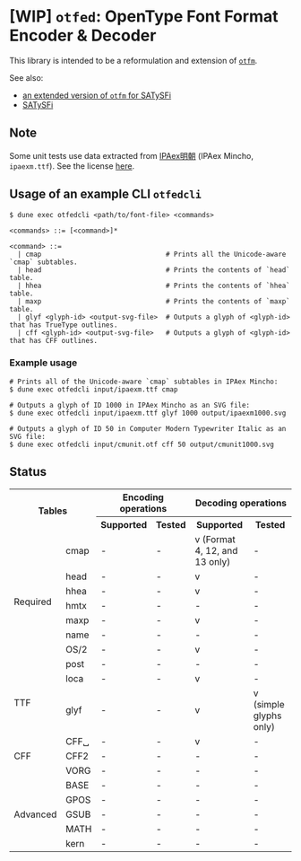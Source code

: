 
# [WIP] `otfed`: OpenType Font Format Encoder & Decoder

This library is intended to be a reformulation and extension of [`otfm`](https://github.com/dbuenzli/otfm).

See also:

* [an extended version of `otfm` for SATySFi](https://github.com/gfngfn/otfm)
* [SATySFi](https://github.com/gfngfn/SATySFi)


## Note

Some unit tests use data extracted from [IPAex明朝](https://moji.or.jp/ipafont/) (IPAex Mincho, `ipaexm.ttf`). See the license [here](https://moji.or.jp/ipafont/license/).


## Usage of an example CLI `otfedcli`

```console
$ dune exec otfedcli <path/to/font-file> <commands>

<commands> ::= [<command>]*

<command> ::=
  | cmap                               # Prints all the Unicode-aware `cmap` subtables.
  | head                               # Prints the contents of `head` table.
  | hhea                               # Prints the contents of `hhea` table.
  | maxp                               # Prints the contents of `maxp` table.
  | glyf <glyph-id> <output-svg-file>  # Outputs a glyph of <glyph-id> that has TrueType outlines.
  | cff <glyph-id> <output-svg-file>   # Outputs a glyph of <glyph-id> that has CFF outlines.
```

### Example usage

```console
# Prints all of the Unicode-aware `cmap` subtables in IPAex Mincho:
$ dune exec otfedcli input/ipaexm.ttf cmap

# Outputs a glyph of ID 1000 in IPAex Mincho as an SVG file:
$ dune exec otfedcli input/ipaexm.ttf glyf 1000 output/ipaexm1000.svg

# Outputs a glyph of ID 50 in Computer Modern Typewriter Italic as an SVG file:
$ dune exec otfedcli input/cmunit.otf cff 50 output/cmunit1000.svg
```


## Status

<table>
  <tr>
    <th rowspan="2" colspan="2">Tables</th>
    <th colspan="2">Encoding operations</th>
    <th colspan="3">Decoding operations</th>
  </tr>
  <tr>
    <th>Supported</th><th>Tested</th><th>Supported</th><th>Tested</th>
  </tr>
  <tr><td rowspan="8">Required</td>
      <td>cmap</td><td>-</td><td>-</td><td>v (Format 4, 12, and 13 only)</td><td>-</td></tr>
  <tr><td>head</td><td>-</td><td>-</td><td>v</td><td>-</td></tr>
  <tr><td>hhea</td><td>-</td><td>-</td><td>v</td><td>-</td></tr>
  <tr><td>hmtx</td><td>-</td><td>-</td><td>-</td><td>-</td></tr>
  <tr><td>maxp</td><td>-</td><td>-</td><td>v</td><td>-</td></tr>
  <tr><td>name</td><td>-</td><td>-</td><td>-</td><td>-</td></tr>
  <tr><td>OS/2</td><td>-</td><td>-</td><td>v</td><td>-</td></tr>
  <tr><td>post</td><td>-</td><td>-</td><td>-</td><td>-</td></tr>

  <tr><td rowspan="2">TTF</td>
      <td>loca</td><td>-</td><td>-</td><td>v</td><td>-</td></tr>
  <tr><td>glyf</td><td>-</td><td>-</td><td>v</td><td>v (simple glyphs only)</td></tr>

  <tr><td rowspan="3">CFF</td>
      <td>CFF␣</td><td>-</td><td>-</td><td>v</td><td>-</td></tr>
  <tr><td>CFF2</td><td>-</td><td>-</td><td>-</td><td>-</td></tr>
  <tr><td>VORG</td><td>-</td><td>-</td><td>-</td><td>-</td></tr>

  <tr><td rowspan="5">Advanced</td>
      <td>BASE</td><td>-</td><td>-</td><td>-</td><td>-</td></tr>
  <tr><td>GPOS</td><td>-</td><td>-</td><td>-</td><td>-</td></tr>
  <tr><td>GSUB</td><td>-</td><td>-</td><td>-</td><td>-</td></tr>
  <tr><td>MATH</td><td>-</td><td>-</td><td>-</td><td>-</td></tr>
  <tr><td>kern</td><td>-</td><td>-</td><td>-</td><td>-</td></tr>
</table>
